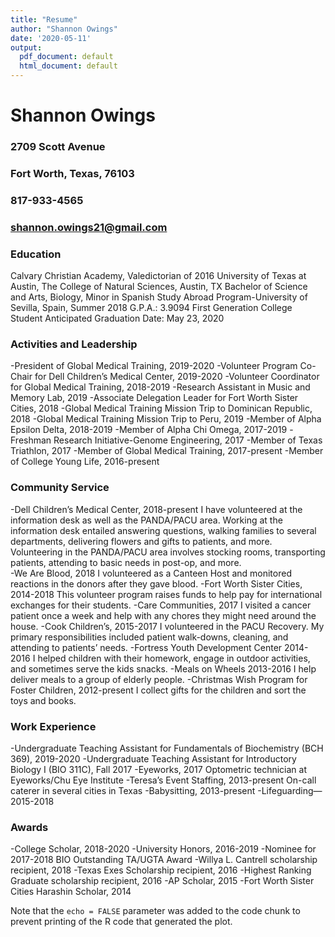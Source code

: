 ```yaml
---
title: "Resume"
author: "Shannon Owings"
date: '2020-05-11'
output:
  pdf_document: default
  html_document: default
---
```




# Shannon Owings 
### 2709 Scott Avenue 
### Fort Worth, Texas, 76103
### 817-933-4565
### shannon.owings21@gmail.com

### Education

Calvary Christian Academy, Valedictorian of 2016
University of Texas at Austin, The College of Natural Sciences, Austin, TX 
Bachelor of Science and Arts, Biology, Minor in Spanish 
Study Abroad Program-University of Sevilla, Spain, Summer 2018
G.P.A.: 3.9094
First Generation College Student 
Anticipated Graduation Date: May 23, 2020

### Activities and Leadership

-President of Global Medical Training, 2019-2020
-Volunteer Program Co-Chair for Dell Children’s Medical Center, 2019-2020
-Volunteer Coordinator for Global Medical Training, 2018-2019
-Research Assistant in Music and Memory Lab, 2019
-Associate Delegation Leader for Fort Worth Sister Cities, 2018
-Global Medical Training Mission Trip to Dominican Republic, 2018
-Global Medical Training Mission Trip to Peru, 2019
-Member of Alpha Epsilon Delta, 2018-2019
-Member of Alpha Chi Omega, 2017-2019
-Freshman Research Initiative-Genome Engineering, 2017 
-Member of Texas Triathlon, 2017
-Member of Global Medical Training, 2017-present
-Member of College Young Life, 2016-present 

### Community Service

-Dell Children’s Medical Center, 2018-present 
   I have volunteered at the information desk as well as the PANDA/PACU area. Working at the information desk entailed	 answering questions, walking families to several departments, delivering flowers and gifts to patients, and more.     Volunteering in the PANDA/PACU area involves stocking rooms, transporting patients, attending to basic needs in post-op, and more.	
-We Are Blood, 2018
    I volunteered as a Canteen Host and monitored reactions in the donors after they gave blood. 
-Fort Worth Sister Cities, 2014-2018
   This volunteer program raises funds to help pay for international exchanges for their students. 
-Care Communities, 2017 
    I visited a cancer patient once a week and help with any chores they might need around the house. 
-Cook Children’s, 2015-2017
     I volunteered in the PACU Recovery. My primary responsibilities included patient walk-downs, cleaning, and attending to patients’ needs.
-Fortress Youth Development Center 2014-2016
     I helped children with their homework, engage in outdoor activities, and sometimes serve the kids snacks.
-Meals on Wheels 2013-2016
     I help deliver meals to a group of elderly people.
-Christmas Wish Program for Foster Children, 2012-present
     I collect gifts for the children and sort the toys and books.
     
### Work Experience 

-Undergraduate Teaching Assistant for Fundamentals of Biochemistry (BCH 369), 2019-2020
-Undergraduate Teaching Assistant for Introductory Biology I (BIO 311C), Fall 2017
-Eyeworks, 2017
    Optometric technician at Eyeworks/Chu Eye Institute
-Teresa’s Event Staffing, 2013-present
    On-call caterer in several cities in Texas
-Babysitting, 2013-present
-Lifeguarding—2015-2018

### Awards

-College Scholar, 2018-2020
-University Honors, 2016-2019
-Nominee for 2017-2018 BIO Outstanding TA/UGTA Award
-Willya L. Cantrell scholarship recipient, 2018
-Texas Exes Scholarship recipient, 2016
-Highest Ranking Graduate scholarship recipient, 2016
-AP Scholar, 2015
-Fort Worth Sister Cities Harashin Scholar, 2014

Note that the `echo = FALSE` parameter was added to the code chunk to prevent printing of the R code that generated the plot.
